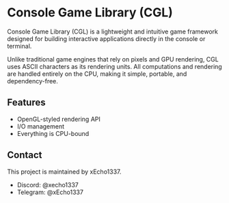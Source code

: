 # Console Game Library (CGL)

Console Game Library (CGL) is a lightweight and intuitive game framework designed for building interactive applications directly in the console or terminal.

Unlike traditional game engines that rely on pixels and GPU rendering, CGL uses ASCII characters as its rendering units. All computations and rendering are handled entirely on the CPU, making it simple, portable, and dependency-free.

## Features
- OpenGL-styled rendering API
- I/O management
- Everything is CPU-bound

## Contact
This project is maintained by xEcho1337.

- Discord: @xecho1337
- Telegram: @xEcho1337
